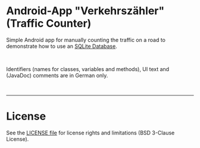 # Android-App "Verkehrszähler" (Traffic Counter)


Simple Android app for manually counting the traffic on a road to demonstrate how to use an
[SQLite Database](https://developer.android.com/training/data-storage/sqlite).

<br>

Identifiers (names for classes, variables and methods), UI text and (JavaDoc) comments are in German only.

<br>

----
# License

See the [LICENSE file](LICENSE.md) for license rights and limitations (BSD 3-Clause License).
